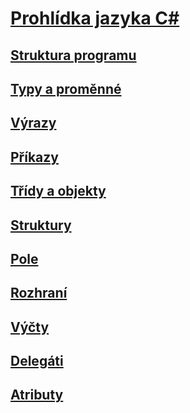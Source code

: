 # [Prohlídka jazyka C#](index.md)
## [Struktura programu](program-structure.md)
## [Typy a proměnné](types-and-variables.md)
## [Výrazy](expressions.md)
## [Příkazy](statements.md)
## [Třídy a objekty](classes-and-objects.md)
## [Struktury](structs.md)
## [Pole](arrays.md)
## [Rozhraní](interfaces.md)
## [Výčty](enums.md)
## [Delegáti](delegates.md)
## [Atributy](attributes.md)
